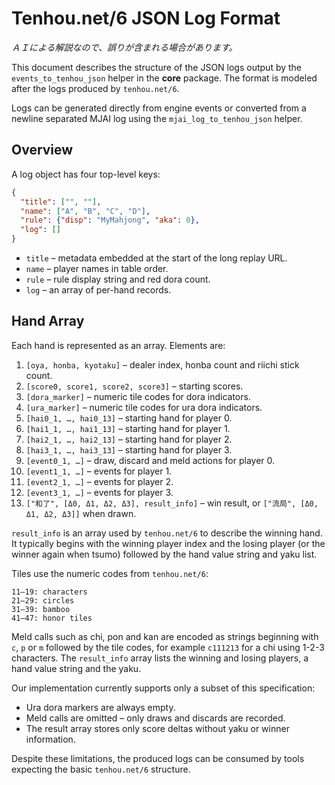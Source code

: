 # Tenhou.net/6 JSON Log Format

*ＡＩによる解説なので、誤りが含まれる場合があります。*

This document describes the structure of the JSON logs output by the
`events_to_tenhou_json` helper in the **core** package. The format is
modeled after the logs produced by `tenhou.net/6`.

Logs can be generated directly from engine events or converted from a
newline separated MJAI log using the `mjai_log_to_tenhou_json` helper.

## Overview

A log object has four top-level keys:

```json
{
  "title": ["", ""],
  "name": ["A", "B", "C", "D"],
  "rule": {"disp": "MyMahjong", "aka": 0},
  "log": []
}
```

- `title` – metadata embedded at the start of the long replay URL.
- `name` – player names in table order.
- `rule` – rule display string and red dora count.
- `log` – an array of per-hand records.

## Hand Array

Each hand is represented as an array. Elements are:

1. `[oya, honba, kyotaku]` – dealer index, honba count and riichi
   stick count.
2. `[score0, score1, score2, score3]` – starting scores.
3. `[dora_marker]` – numeric tile codes for dora indicators.
4. `[ura_marker]` – numeric tile codes for ura dora indicators.
5. `[hai0_1, …, hai0_13]` – starting hand for player 0.
6. `[hai1_1, …, hai1_13]` – starting hand for player 1.
7. `[hai2_1, …, hai2_13]` – starting hand for player 2.
8. `[hai3_1, …, hai3_13]` – starting hand for player 3.
9. `[event0_1, …]` – draw, discard and meld actions for player 0.
10. `[event1_1, …]` – events for player 1.
11. `[event2_1, …]` – events for player 2.
12. `[event3_1, …]` – events for player 3.
13. `["和了", [Δ0, Δ1, Δ2, Δ3], result_info]` – win result, or
    `["流局", [Δ0, Δ1, Δ2, Δ3]]` when drawn.

`result_info` is an array used by `tenhou.net/6` to describe the
winning hand.  It typically begins with the winning player index and
the losing player (or the winner again when tsumo) followed by the hand
value string and yaku list.

Tiles use the numeric codes from `tenhou.net/6`:

```
11–19: characters
21–29: circles
31–39: bamboo
41–47: honor tiles
```

Meld calls such as chi, pon and kan are encoded as strings beginning with
`c`, `p` or `m` followed by the tile codes, for example `c111213` for
a chi using 1-2-3 characters. The `result_info` array lists the winning
and losing players, a hand value string and the yaku.

Our implementation currently supports only a subset of this
specification:

- Ura dora markers are always empty.
- Meld calls are omitted – only draws and discards are recorded.
- The result array stores only score deltas without yaku or winner
  information.

Despite these limitations, the produced logs can be consumed by tools
expecting the basic `tenhou.net/6` structure.
